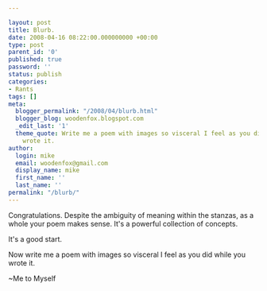 ```yaml
---

layout: post
title: Blurb.
date: 2008-04-16 08:22:00.000000000 +00:00
type: post
parent_id: '0'
published: true
password: ''
status: publish
categories:
- Rants
tags: []
meta:
  blogger_permalink: "/2008/04/blurb.html"
  blogger_blog: woodenfox.blogspot.com
  _edit_last: '1'
  theme_quote: Write me a poem with images so visceral I feel as you did while you
    wrote it.
author:
  login: mike
  email: woodenfox@gmail.com
  display_name: mike
  first_name: ''
  last_name: ''
permalink: "/blurb/"
---
```

Congratulations. Despite the ambiguity of meaning within the stanzas, as a
whole your poem makes sense. It's a powerful collection of concepts.

It's a good start.

Now write me a poem with images so visceral I feel as you did while you wrote
it.

~Me to Myself


